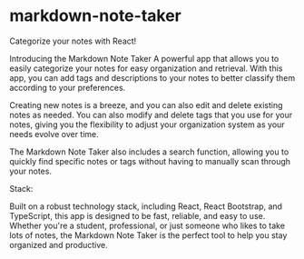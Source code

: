 # markdown-note-taker
Categorize your notes with React!

Introducing the Markdown Note Taker
A powerful app that allows you to easily categorize your notes for easy organization and retrieval. With this app, you can add tags and descriptions to your notes to better classify them according to your preferences.

Creating new notes is a breeze, and you can also edit and delete existing notes as needed. You can also modify and delete tags that you use for your notes, giving you the flexibility to adjust your organization system as your needs evolve over time.

The Markdown Note Taker also includes a search function, allowing you to quickly find specific notes or tags without having to manually scan through your notes.

Stack:

Built on a robust technology stack, including React, React Bootstrap, and TypeScript, this app is designed to be fast, reliable, and easy to use. Whether you're a student, professional, or just someone who likes to take lots of notes, the Markdown Note Taker is the perfect tool to help you stay organized and productive.
